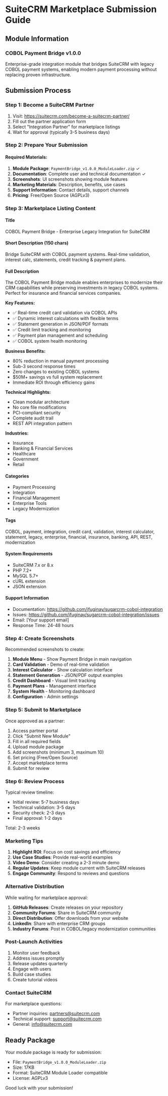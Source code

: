 # SuiteCRM Marketplace Submission Guide

## Module Information

### COBOL Payment Bridge v1.0.0
Enterprise-grade integration module that bridges SuiteCRM with legacy COBOL payment systems, enabling modern payment processing without replacing proven infrastructure.

## Submission Process

### Step 1: Become a SuiteCRM Partner
1. Visit: https://suitecrm.com/become-a-suitecrm-partner/
2. Fill out the partner application form
3. Select "Integration Partner" for marketplace listings
4. Wait for approval (typically 3-5 business days)

### Step 2: Prepare Your Submission

#### Required Materials:
1. **Module Package**: `PaymentBridge_v1.0.0_ModuleLoader.zip` ✓
2. **Documentation**: Complete user and technical documentation ✓
3. **Screenshots**: UI screenshots showing module features
4. **Marketing Materials**: Description, benefits, use cases
5. **Support Information**: Contact details, support channels
6. **Pricing**: Free/Open Source (AGPLv3)

### Step 3: Marketplace Listing Content

#### Title
COBOL Payment Bridge - Enterprise Legacy Integration for SuiteCRM

#### Short Description (150 chars)
Bridge SuiteCRM with COBOL payment systems. Real-time validation, interest calc, statements, credit tracking & payment plans.

#### Full Description
The COBOL Payment Bridge module enables enterprises to modernize their CRM capabilities while preserving investments in legacy COBOL systems. Perfect for insurance and financial services companies.

**Key Features:**
- ✅ Real-time credit card validation via COBOL APIs
- ✅ Dynamic interest calculations with flexible terms
- ✅ Statement generation in JSON/PDF formats
- ✅ Credit limit tracking and monitoring
- ✅ Payment plan management and scheduling
- ✅ COBOL system health monitoring

**Business Benefits:**
- 80% reduction in manual payment processing
- Sub-3 second response times
- Zero changes to existing COBOL systems
- $50M+ savings vs full system replacement
- Immediate ROI through efficiency gains

**Technical Highlights:**
- Clean modular architecture
- No core file modifications
- PCI-compliant security
- Complete audit trail
- REST API integration pattern

**Industries:**
- Insurance
- Banking & Financial Services
- Healthcare
- Government
- Retail

#### Categories
- Payment Processing
- Integration
- Financial Management
- Enterprise Tools
- Legacy Modernization

#### Tags
COBOL, payment, integration, credit card, validation, interest calculator, statement, legacy, enterprise, financial, insurance, banking, API, REST, modernization

#### System Requirements
- SuiteCRM 7.x or 8.x
- PHP 7.2+
- MySQL 5.7+
- cURL extension
- JSON extension

#### Support Information
- Documentation: https://github.com/jfuginay/sugarcrm-cobol-integration
- Issues: https://github.com/jfuginay/sugarcrm-cobol-integration/issues
- Email: [Your support email]
- Response Time: 24-48 hours

### Step 4: Create Screenshots

Recommended screenshots to create:
1. **Module Menu** - Show Payment Bridge in main navigation
2. **Card Validation** - Demo of real-time validation
3. **Interest Calculator** - Show calculation interface
4. **Statement Generation** - JSON/PDF output examples
5. **Credit Dashboard** - Visual limit tracking
6. **Payment Plans** - Management interface
7. **System Health** - Monitoring dashboard
8. **Configuration** - Admin settings

### Step 5: Submit to Marketplace

Once approved as a partner:
1. Access partner portal
2. Click "Submit New Module"
3. Fill in all required fields
4. Upload module package
5. Add screenshots (minimum 3, maximum 10)
6. Set pricing (Free/Open Source)
7. Accept marketplace terms
8. Submit for review

### Step 6: Review Process

Typical review timeline:
- Initial review: 5-7 business days
- Technical validation: 3-5 days
- Security check: 2-3 days
- Final approval: 1-2 days

Total: 2-3 weeks

### Marketing Tips

1. **Highlight ROI**: Focus on cost savings and efficiency
2. **Use Case Studies**: Provide real-world examples
3. **Video Demo**: Consider creating a 2-3 minute demo
4. **Regular Updates**: Keep module current with SuiteCRM releases
5. **Engage Community**: Respond to reviews and questions

### Alternative Distribution

While waiting for marketplace approval:
1. **GitHub Releases**: Create releases on your repository
2. **Community Forums**: Share in SuiteCRM community
3. **Direct Distribution**: Offer downloads from your website
4. **LinkedIn**: Share with enterprise CRM groups
5. **Industry Forums**: Post in COBOL/legacy modernization communities

### Post-Launch Activities

1. Monitor user feedback
2. Address issues promptly
3. Release updates quarterly
4. Engage with users
5. Build case studies
6. Create tutorial videos

### Contact SuiteCRM

For marketplace questions:
- Partner inquiries: partners@suitecrm.com
- Technical support: support@suitecrm.com
- General: info@suitecrm.com

## Ready Package

Your module package is ready for submission:
- File: `PaymentBridge_v1.0.0_ModuleLoader.zip`
- Size: 17KB
- Format: SuiteCRM Module Loader compatible
- License: AGPLv3

Good luck with your submission!